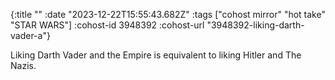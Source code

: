 {:title ""
 :date "2023-12-22T15:55:43.682Z"
 :tags ["cohost mirror" "hot take" "STAR WARS"]
 :cohost-id 3948392
 :cohost-url "3948392-liking-darth-vader-a"}

Liking Darth Vader and the Empire is equivalent to liking Hitler and The Nazis.